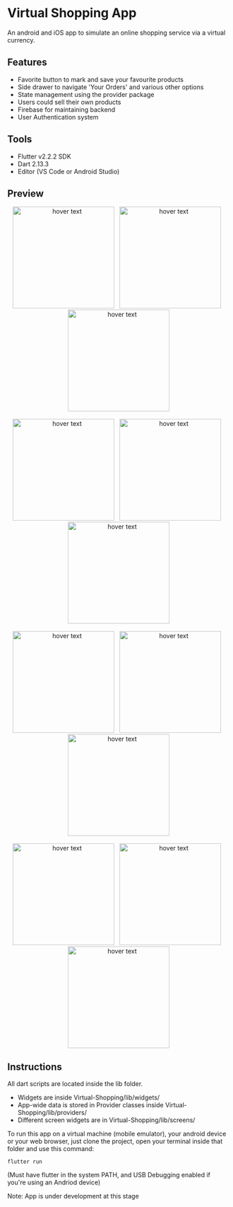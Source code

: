 # Virtual Shopping App
 
An android and iOS app to simulate an online shopping service via a virtual currency.

## Features 
 - Favorite button to mark and save your favourite products
 - Side drawer to navigate 'Your Orders' and various other options
 - State management using the provider package
 - Users could sell their own products
 - Firebase for maintaining backend
 - User Authentication system

## Tools
- Flutter v2.2.2 SDK
- Dart 2.13.3
- Editor (VS Code or Android Studio)

## Preview
<p align="center">
   <img src="./screenshots/shopapp (1).png" width="230" title="hover text">
&nbsp;
   <img src="./screenshots/shopapp (2).png" width="230" title="hover text">
&nbsp;
   <img src="./screenshots/shopapp (3).png" width="230" title="hover text">
<br />
<br />
   <img src="./screenshots/shopapp (4).png" width="230" title="hover text">
&nbsp;
   <img src="./screenshots/shopapp (5).png" width="230" title="hover text">
&nbsp;
   <img src="./screenshots/shopapp (6).png" width="230" title="hover text">
<br />
<br />
   <img src="./screenshots/shopapp (7).png" width="230" title="hover text">
&nbsp;
   <img src="./screenshots/shopapp (8).png" width="230" title="hover text">
&nbsp;
   <img src="./screenshots/shopapp (9).png" width="230" title="hover text">
<br />
<br />
   <img src="./screenshots/shopapp (10).png" width="230" title="hover text">
&nbsp;
   <img src="./screenshots/shopapp (11).png" width="230" title="hover text">
&nbsp;
   <img src="./screenshots/shopapp (12).png" width="230" title="hover text">
</p>

## Instructions

All dart scripts are located inside the lib folder.

- Widgets are inside Virtual-Shopping/lib/widgets/
- App-wide data is stored in Provider classes inside Virtual-Shopping/lib/providers/
- Different screen widgets are in Virtual-Shopping/lib/screens/

To run this app on a virtual machine (mobile emulator), your android device or your web browser, just clone the project, open your terminal inside that folder and use this command: 
```
flutter run
```
(Must have flutter in the system PATH, and USB Debugging enabled if you're using an Andriod device)

Note: App is under development at this stage
